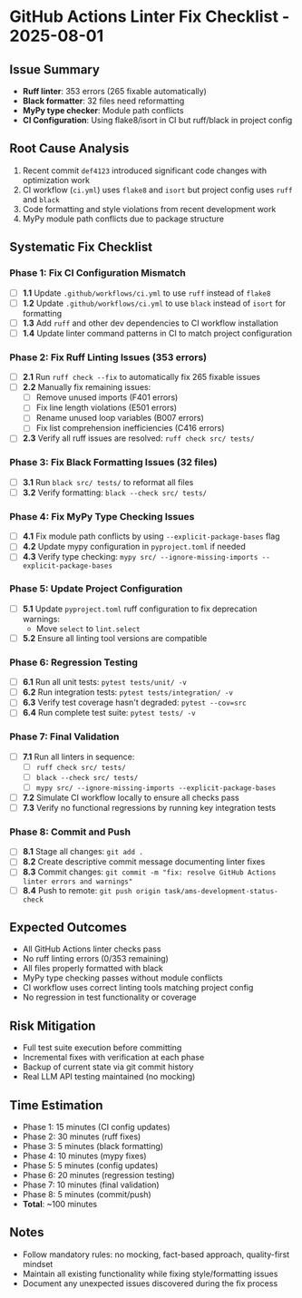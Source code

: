 # GitHub Actions Linter Fix Checklist - 2025-08-01

## Issue Summary
- **Ruff linter**: 353 errors (265 fixable automatically)
- **Black formatter**: 32 files need reformatting  
- **MyPy type checker**: Module path conflicts
- **CI Configuration**: Using flake8/isort in CI but ruff/black in project config

## Root Cause Analysis
1. Recent commit `def4123` introduced significant code changes with optimization work
2. CI workflow (`ci.yml`) uses `flake8` and `isort` but project config uses `ruff` and `black`
3. Code formatting and style violations from recent development work
4. MyPy module path conflicts due to package structure

## Systematic Fix Checklist

### Phase 1: Fix CI Configuration Mismatch
- [ ] **1.1** Update `.github/workflows/ci.yml` to use `ruff` instead of `flake8`
- [ ] **1.2** Update `.github/workflows/ci.yml` to use `black` instead of `isort` for formatting
- [ ] **1.3** Add `ruff` and other dev dependencies to CI workflow installation
- [ ] **1.4** Update linter command patterns in CI to match project configuration

### Phase 2: Fix Ruff Linting Issues (353 errors)
- [ ] **2.1** Run `ruff check --fix` to automatically fix 265 fixable issues
- [ ] **2.2** Manually fix remaining issues:
  - [ ] Remove unused imports (F401 errors)
  - [ ] Fix line length violations (E501 errors) 
  - [ ] Rename unused loop variables (B007 errors)
  - [ ] Fix list comprehension inefficiencies (C416 errors)
- [ ] **2.3** Verify all ruff issues are resolved: `ruff check src/ tests/`

### Phase 3: Fix Black Formatting Issues (32 files)
- [ ] **3.1** Run `black src/ tests/` to reformat all files
- [ ] **3.2** Verify formatting: `black --check src/ tests/`

### Phase 4: Fix MyPy Type Checking Issues  
- [ ] **4.1** Fix module path conflicts by using `--explicit-package-bases` flag
- [ ] **4.2** Update mypy configuration in `pyproject.toml` if needed
- [ ] **4.3** Verify type checking: `mypy src/ --ignore-missing-imports --explicit-package-bases`

### Phase 5: Update Project Configuration
- [ ] **5.1** Update `pyproject.toml` ruff configuration to fix deprecation warnings:
  - Move `select` to `lint.select`
- [ ] **5.2** Ensure all linting tool versions are compatible

### Phase 6: Regression Testing
- [ ] **6.1** Run all unit tests: `pytest tests/unit/ -v`
- [ ] **6.2** Run integration tests: `pytest tests/integration/ -v`
- [ ] **6.3** Verify test coverage hasn't degraded: `pytest --cov=src`
- [ ] **6.4** Run complete test suite: `pytest tests/ -v`

### Phase 7: Final Validation
- [ ] **7.1** Run all linters in sequence:
  - [ ] `ruff check src/ tests/`  
  - [ ] `black --check src/ tests/`
  - [ ] `mypy src/ --ignore-missing-imports --explicit-package-bases`
- [ ] **7.2** Simulate CI workflow locally to ensure all checks pass
- [ ] **7.3** Verify no functional regressions by running key integration tests

### Phase 8: Commit and Push  
- [ ] **8.1** Stage all changes: `git add .`
- [ ] **8.2** Create descriptive commit message documenting linter fixes
- [ ] **8.3** Commit changes: `git commit -m "fix: resolve GitHub Actions linter errors and warnings"`
- [ ] **8.4** Push to remote: `git push origin task/ams-development-status-check`

## Expected Outcomes
- All GitHub Actions linter checks pass
- No ruff linting errors (0/353 remaining)
- All files properly formatted with black
- MyPy type checking passes without module conflicts
- CI workflow uses correct linting tools matching project config
- No regression in test functionality or coverage

## Risk Mitigation
- Full test suite execution before committing
- Incremental fixes with verification at each phase
- Backup of current state via git commit history
- Real LLM API testing maintained (no mocking)

## Time Estimation
- Phase 1: 15 minutes (CI config updates)
- Phase 2: 30 minutes (ruff fixes) 
- Phase 3: 5 minutes (black formatting)
- Phase 4: 10 minutes (mypy fixes)
- Phase 5: 5 minutes (config updates)
- Phase 6: 20 minutes (regression testing)
- Phase 7: 10 minutes (final validation)
- Phase 8: 5 minutes (commit/push)
- **Total**: ~100 minutes

## Notes
- Follow mandatory rules: no mocking, fact-based approach, quality-first mindset
- Maintain all existing functionality while fixing style/formatting issues
- Document any unexpected issues discovered during the fix process